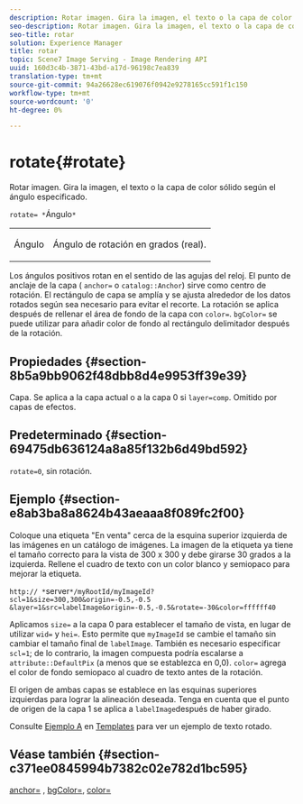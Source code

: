```yaml
---
description: Rotar imagen. Gira la imagen, el texto o la capa de color sólido según el ángulo especificado.
seo-description: Rotar imagen. Gira la imagen, el texto o la capa de color sólido según el ángulo especificado.
seo-title: rotar
solution: Experience Manager
title: rotar
topic: Scene7 Image Serving - Image Rendering API
uuid: 160d3c4b-3871-43bd-a17d-96198c7ea839
translation-type: tm+mt
source-git-commit: 94a26628ec619076f0942e9278165cc591f1c150
workflow-type: tm+mt
source-wordcount: '0'
ht-degree: 0%

---
```



# rotate{#rotate}

Rotar imagen. Gira la imagen, el texto o la capa de color sólido según el ángulo especificado.

`rotate= *`Ángulo`*`

<table id="simpletable_5531ED4C2099411DB404657E12B05314"> 
 <tr class="strow"> 
  <td class="stentry"> <p><span class="varname"> Ángulo</span> </p> </td> 
  <td class="stentry"> <p>Ángulo de rotación en grados (real). </p></td> 
 </tr> 
</table>

Los ángulos positivos rotan en el sentido de las agujas del reloj. El punto de anclaje de la capa ( `anchor=` o `catalog::Anchor`) sirve como centro de rotación. El rectángulo de capa se amplía y se ajusta alrededor de los datos rotados según sea necesario para evitar el recorte. La rotación se aplica después de rellenar el área de fondo de la capa con `color=`. `bgColor=` se puede utilizar para añadir color de fondo al rectángulo delimitador después de la rotación.

## Propiedades {#section-8b5a9bb9062f48dbb8d4e9953ff39e39}

Capa. Se aplica a la capa actual o a la capa 0 si `layer=comp`. Omitido por capas de efectos.

## Predeterminado {#section-69475db636124a8a85f132b6d49bd592}

`rotate=0`, sin rotación.

## Ejemplo {#section-e8ab3ba8a8624b43aeaaa8f089fc2f00}

Coloque una etiqueta &quot;En venta&quot; cerca de la esquina superior izquierda de las imágenes en un catálogo de imágenes. La imagen de la etiqueta ya tiene el tamaño correcto para la vista de 300 x 300 y debe girarse 30 grados a la izquierda. Rellene el cuadro de texto con un color blanco y semiopaco para mejorar la etiqueta.

`http:// *`server`*/myRootId/myImageId?scl=1&size=300,300&origin=-0.5,-0.5 &layer=1&src=labelImage&origin=-0.5,-0.5&rotate=-30&color=ffffff40`

Aplicamos `size=` a la capa 0 para establecer el tamaño de vista, en lugar de utilizar `wid=` y `hei=`. Esto permite que `myImageId` se cambie el tamaño sin cambiar el tamaño final de `labelImage`. También es necesario especificar `scl=1`; de lo contrario, la imagen compuesta podría escalarse a `attribute::DefaultPix` (a menos que se establezca en 0,0). `color=` agrega el color de fondo semiopaco al cuadro de texto antes de la rotación.

El origen de ambas capas se establece en las esquinas superiores izquierdas para lograr la alineación deseada. Tenga en cuenta que el punto de origen de la capa 1 se aplica a `labelImage`después de haber girado.

Consulte [Ejemplo A](../../../../../is-api/http-ref/image-serving-api-ref/c-http-protocol-reference/c-templates/r-example-a.md#reference-c78ea82e8a1646738e764fa6685dfbac) en [Templates](../../../../../is-api/http-ref/image-serving-api-ref/c-http-protocol-reference/c-templates/c-templates.md#concept-3cd2d2adae0e41b2979b9640244d4d3e) para ver un ejemplo de texto rotado.

## Véase también {#section-c371ee0845994b7382c02e782d1bc595}

[anchor=](../../../../../is-api/http-ref/image-serving-api-ref/c-http-protocol-reference/c-command-reference/r-anchor.md#reference-6661e548ab284b82828d8d94c8ddeb7c) ,  [bgColor=](../../../../../is-api/http-ref/image-serving-api-ref/c-http-protocol-reference/c-command-reference/r-bgcolor.md#reference-441371ba4ef54fe781887c5ae448f6ab),  [color=](/help/aem-is-ir-api/is-api/http-ref/image-serving-api-ref/c-http-protocol-reference/c-data-types/r-is-http-color.md)

